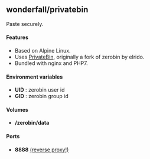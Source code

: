 ## wonderfall/privatebin

Paste securely.

#### Features
- Based on Alpine Linux.
- Uses [PrivateBin](https://github.com/PrivateBin/PrivateBin), originally a fork of zerobin by elrido.
- Bundled with nginx and PHP7.

#### Environment variables
- **UID** : zerobin user id
- **GID** : zerobin group id

#### Volumes
- **/zerobin/data**

#### Ports
- **8888** [(reverse proxy!)](https://github.com/hardware/mailserver/wiki/Reverse-proxy-configuration)
